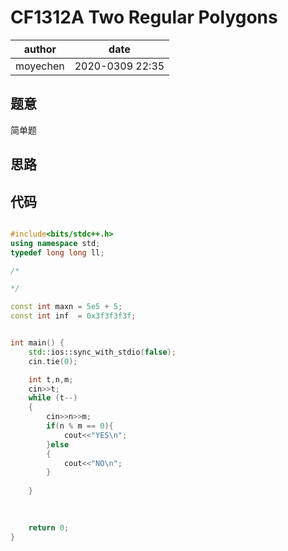 #  CF1312A Two Regular Polygons

|author|date|
|--|--|
|moyechen|2020-0309 22:35|


## 题意

简单题

## 思路


## 代码

```c++

#include<bits/stdc++.h>
using namespace std;
typedef long long ll;

/*

*/

const int maxn = 5e5 + 5;
const int inf  = 0x3f3f3f3f;


int main() {
    std::ios::sync_with_stdio(false);
    cin.tie(0);

    int t,n,m;
    cin>>t;
    while (t--)
    {
        cin>>n>>m;
        if(n % m == 0){
            cout<<"YES\n";
        }else
        {
            cout<<"NO\n";
        }
        
    }
    

    
    return 0;
}

```